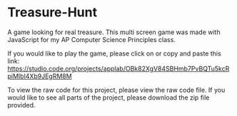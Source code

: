 # Treasure-Hunt
A game looking for real treasure.
This multi screen game was made with JavaScript for my AP Computer Science Principles class.

If you would like to play the game, please click on or copy and paste this link: https://studio.code.org/projects/applab/OBk82XgV84SBHmb7PvBQTu5kcRpiMIbl4Xb9JEgRM8M

To view the raw code for this project, please view the raw code file.
If you would like to see all parts of the project, please download the zip file provided.

